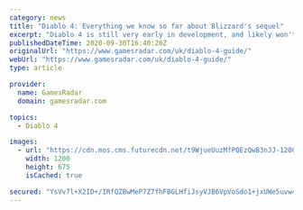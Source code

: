 ```yaml
---
category: news
title: "Diablo 4: Everything we know so far about Blizzard's sequel"
excerpt: "Diablo 4 is still very early in development, and likely won't release for years, but we already know quite a bit about Blizzard's dungeon-crawler thanks to substantive dev updates released every ..."
publishedDateTime: 2020-09-30T16:40:26Z
originalUrl: "https://www.gamesradar.com/uk/diablo-4-guide/"
webUrl: "https://www.gamesradar.com/uk/diablo-4-guide/"
type: article

provider:
  name: GamesRadar
  domain: gamesradar.com

topics:
  - Diablo 4

images:
  - url: "https://cdn.mos.cms.futurecdn.net/t9WjueUuzMfPQEzQwB3nJJ-1200-80.jpg"
    width: 1200
    height: 675
    isCached: true

secured: "YsVv7l+X2ID+/IRfQZBwMeP7Z7fhFBGLHfiJsyVJB6VpVoSdo1+jxUWe5uvw4nUauff+I9/c9qLARIXr8hL8uk6jwGg6JeR+kYWxvEiZXvbRqojN1NhuPxAevSDKSIvBSPUnP5m2G2EU1z8gvLh/lkr2PpRfOeiueevI+vN339q2z20z24fIQ1BKiypRVNmwCnS2KSOd+ks7gm3wAsljenCPdFuXf18RrVaUeouiLNSg+sdOzpnPu6vB9GLVqSPkmTmdJUzoiGPPvqKo7WyAASHRFQFfhCii1zcTHyeL8b10jrPB8q8mJKtifcdx/Qos9EpLC6LWDjdxZGcWEEnQA3t+FlDvLNTgS7Rq5txu8nM=;OLOz2T/WmeNntpz0NwXA8g=="
---
```



